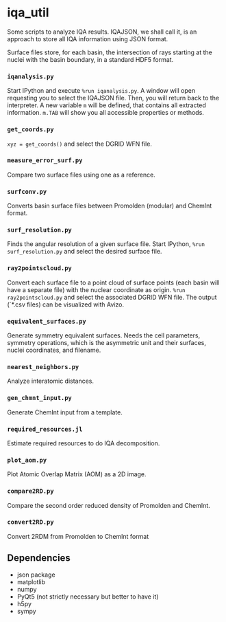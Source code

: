 # iqa_util
Some scripts to analyze IQA results. IQAJSON, we shall call it, is an approach to store
all IQA information using JSON format.

Surface files store, for each basin, the intersection of rays starting at the
nuclei with the basin boundary, in a standard HDF5 format.

### `iqanalysis.py`
Start IPython and execute `%run iqanalysis.py`. A window will open
requesting you to select the IQAJSON file. Then, you will return back to the
interpreter. A new variable `m` will be defined, that contains all extracted
information. `m.TAB` will show you all accessible properties or methods.

### `get_coords.py`
`xyz = get_coords()` and select the DGRID WFN file.

### `measure_error_surf.py`

Compare two surface files using one as a reference.

### `surfconv.py`
Converts basin surface files between Promolden (modular) and
ChemInt format.

### `surf_resolution.py`
Finds the angular resolution of a given surface file. Start IPython,
`%run surf_resolution.py` and select the desired surface file.

### `ray2pointscloud.py`
Convert each surface file to a point cloud of surface points (each basin will have
a separate file) with the nuclear coordinate as origin. `%run ray2pointscloud.py`
and select the associated DGRID WFN file. The output (`*.csv files) can be
visualized with Avizo.

### `equivalent_surfaces.py`
Generate symmetry equivalent surfaces. Needs the cell parameters,
symmetry operations, which is the asymmetric unit and their surfaces, nuclei coordinates, and filename.

### `nearest_neighbors.py`
Analyze interatomic distances.

### `gen_chmnt_input.py`
Generate ChemInt input from a template.

### `required_resources.jl`
Estimate required resources to do IQA decomposition.

### `plot_aom.py`
Plot Atomic Overlap Matrix (AOM) as a 2D image.

### `compare2RD.py`
Compare the second order reduced density  of Promolden and ChemInt.

### `convert2RD.py`
Convert 2RDM from Promolden to ChemInt format

## Dependencies

* json package
* matplotlib
* numpy
* PyQt5 (not strictly necessary but better to have it)
* h5py
* sympy
